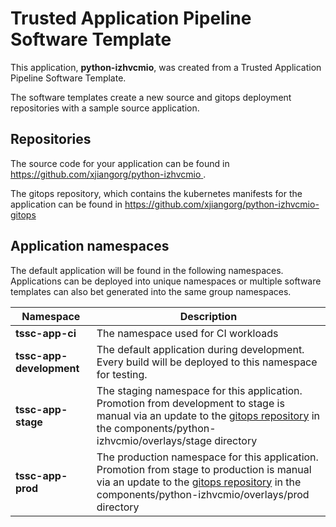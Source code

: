 # Trusted Application Pipeline Software Template

This application, **python-izhvcmio**, was created from a Trusted Application Pipeline Software Template.

The software templates create a new source and gitops deployment repositories with a sample source application. 

## Repositories

The source code for your application can be found in [https://github.com/xjiangorg/python-izhvcmio ](https://github.com/xjiangorg/python-izhvcmio ).
 
The gitops repository, which contains the kubernetes manifests for the application can be found in 
[https://github.com/xjiangorg/python-izhvcmio-gitops ](https://github.com/xjiangorg/python-izhvcmio-gitops ) 

## Application namespaces 

The default application will be found in the following namespaces. Applications can be deployed into unique namespaces or multiple software templates can also bet generated into the same group namespaces.  

|  Namespace   |  Description   |  
| -------- | -------- |
| **tssc-app-ci** | The namespace used for CI workloads |
| **tssc-app-development** | The default application during development. Every build will be deployed to this namespace for testing. |
| **tssc-app-stage** | The staging namespace for this application. Promotion from development to stage is manual via an update to the [gitops repository](https://github.com/xjiangorg/python-izhvcmio-gitops ) in the components/python-izhvcmio/overlays/stage directory |
| **tssc-app-prod** | The production namespace for this application. Promotion from stage to production is manual via an update to the [gitops repository](https://github.com/xjiangorg/python-izhvcmio-gitops ) in the components/python-izhvcmio/overlays/prod directory |